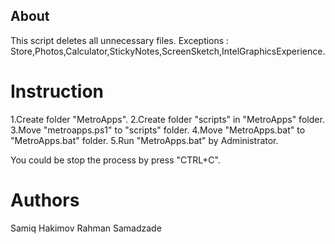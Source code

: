 ## About
This script deletes all unnecessary files.
Exceptions : Store,Photos,Calculator,StickyNotes,ScreenSketch,IntelGraphicsExperience.

# Instruction
1.Create folder "MetroApps".
2.Create folder "scripts" in "MetroApps" folder.
3.Move "metroapps.ps1" to "scripts" folder.
4.Move "MetroApps.bat" to "MetroApps.bat" folder.
5.Run "MetroApps.bat" by Administrator.

You could be stop the process by press "CTRL+C".

# Authors
Samiq Hakimov
Rahman Samadzade


